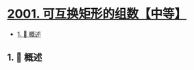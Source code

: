 # [2001. 可互换矩形的组数【中等】](https://github.com/tnotesjs/TNotes.leetcode/tree/main/notes/2001.%20%E5%8F%AF%E4%BA%92%E6%8D%A2%E7%9F%A9%E5%BD%A2%E7%9A%84%E7%BB%84%E6%95%B0%E3%80%90%E4%B8%AD%E7%AD%89%E3%80%91)

<!-- region:toc -->

- [1. 📝 概述](#1--概述)

<!-- endregion:toc -->

## 1. 📝 概述

